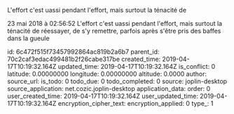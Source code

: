 L\'effort c\'est uassi pendant l\'effort, mais surtout la ténacité de

23 mai 2018 à 02:56:52
L\'effort c\'est uassi pendant l\'effort, mais surtout la ténacité de
réessayer, de s\'y remettre, parfois après s\'être pris des baffes dans
la gueule


id: 6c472f515f73457992864ac819b2a6b7
parent_id: 70c2caf3edac499481b2f26cabe317be
created_time: 2019-04-17T10:19:32.164Z
updated_time: 2019-04-17T10:19:32.164Z
is_conflict: 0
latitude: 0.00000000
longitude: 0.00000000
altitude: 0.0000
author: 
source_url: 
is_todo: 0
todo_due: 0
todo_completed: 0
source: joplin-desktop
source_application: net.cozic.joplin-desktop
application_data: 
order: 0
user_created_time: 2019-04-17T10:19:32.164Z
user_updated_time: 2019-04-17T10:19:32.164Z
encryption_cipher_text: 
encryption_applied: 0
type_: 1